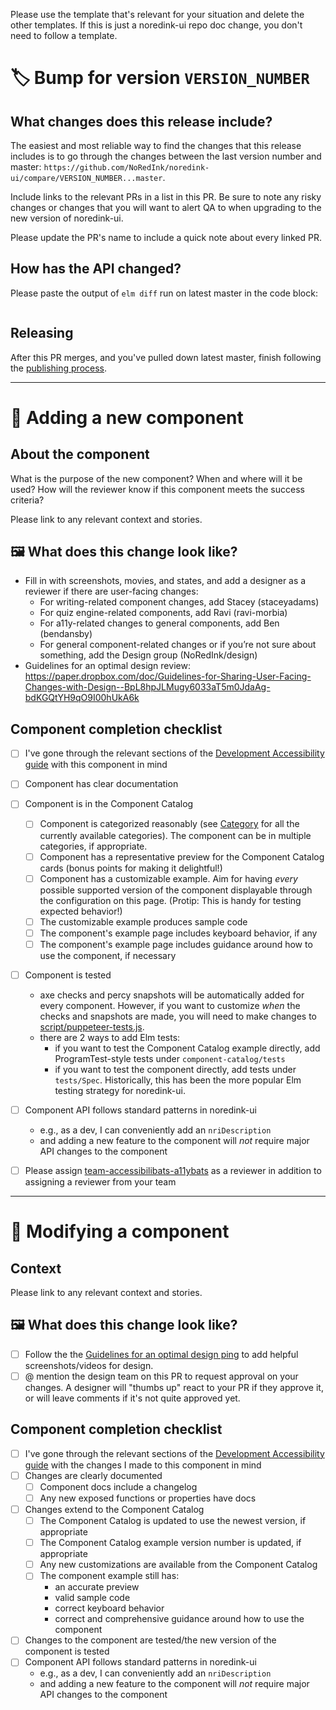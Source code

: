 Please use the template that's relevant for your situation and delete the other templates. If this is just a noredink-ui repo doc change, you don't need to follow a template.

# :label: Bump for version `VERSION_NUMBER`

## What changes does this release include?

The easiest and most reliable way to find the changes that this release includes is to go through the changes between the last version number and master: `https://github.com/NoRedInk/noredink-ui/compare/VERSION_NUMBER...master`.

Include links to the relevant PRs in a list in this PR. Be sure to note any risky changes or changes that you will want to alert QA to when upgrading to the new version of noredink-ui.

Please update the PR's name to include a quick note about every linked PR.

## How has the API changed?

Please paste the output of `elm diff` run on latest master in the code block:

```

```

## Releasing

After this PR merges, and you've pulled down latest master, finish following the [publishing process](https://github.com/NoRedInk/noredink-ui/blob/master/README.md#publishing-a-new-version).


---

# :star2: Adding a new component

## About the component

What is the purpose of the new component? When and where will it be used? How will the reviewer know if this component meets the success criteria?

Please link to any relevant context and stories.


## :framed_picture: What does this change look like?

- Fill in with screenshots, movies, and states, and add a designer as a reviewer if there are user-facing changes:
  - For writing-related component changes, add Stacey (staceyadams)
  - For quiz engine-related components, add Ravi (ravi-morbia)
  - For a11y-related changes to general components, add Ben (bendansby)
  - For general component-related changes or if you’re not sure about something, add the Design group (NoRedInk/design)
- Guidelines for an optimal design review: https://paper.dropbox.com/doc/Guidelines-for-Sharing-User-Facing-Changes-with-Design--BpL8hpJLMugy6033aT5m0JdaAg-bdKGQtYH9qO9I00hUkA6k


## Component completion checklist

- [ ] I've gone through the relevant sections of the [Development Accessibility guide](https://paper.dropbox.com/doc/Accessibility-guide-4-Development--BiIVdijSaoijjOuhz3iTCJJ1Ag-rGoHpC91pFg3zTrYpvOCQ) with this component in mind
- [ ] Component has clear documentation
- [ ] Component is in the Component Catalog
    - [ ] Component is categorized reasonably (see [Category](https://github.com/NoRedInk/noredink-ui/blob/master/component-catalog-app/Category.elm) for all the currently available categories). The component can be in multiple categories, if appropriate.
    - [ ] Component has a representative preview for the Component Catalog cards (bonus points for making it delightful!)
    - [ ] Component has a customizable example. Aim for having _every_ possible supported version of the component displayable through the configuration on this page. (Protip: This is handy for testing expected behavior!)
    - [ ] The customizable example produces sample code
    - [ ] The component's example page includes keyboard behavior, if any
    - [ ] The component's example page includes guidance around how to use the component, if necessary
- [ ] Component is tested
    - axe checks and percy snapshots will be automatically added for every component. However, if you want to customize _when_ the checks and snapshots are made, you will need to make changes to [script/puppeteer-tests.js](https://github.com/NoRedInk/noredink-ui/blob/master/script/puppeteer-tests.js).
    - there are 2 ways to add Elm tests:
        - if you want to test the Component Catalog example directly, add ProgramTest-style tests under `component-catalog/tests`
        - if you want to test the component directly, add tests under `tests/Spec`. Historically, this has been the more popular Elm testing strategy for noredink-ui.
- [ ] Component API follows standard patterns in noredink-ui
    - e.g., as a dev, I can conveniently add an `nriDescription`
    - and adding a new feature to the component will _not_ require major API changes to the component
- [ ] Please assign [team-accessibilibats-a11ybats](https://github.com/orgs/NoRedInk/teams/team-accessibilibats-a11ybats) as a reviewer in addition to assigning a reviewer from your team


---


# :wrench: Modifying a component

## Context

Please link to any relevant context and stories.

## :framed_picture: What does this change look like?

- [ ] Follow the the [Guidelines for an optimal design ping](https://paper.dropbox.com/doc/Guidelines-for-Sharing-User-Facing-Changes-with-Design--BpL8hpJLMugy6033aT5m0JdaAg-bdKGQtYH9qO9I00hUkA6k) to add helpful screenshots/videos for design.
- [ ] @ mention the design team on this PR to request approval on your changes. A designer will "thumbs up" react to your PR if they approve it, or will leave comments if it's not quite approved yet.

## Component completion checklist

- [ ] I've gone through the relevant sections of the [Development Accessibility guide](https://paper.dropbox.com/doc/Accessibility-guide-4-Development--BiIVdijSaoijjOuhz3iTCJJ1Ag-rGoHpC91pFg3zTrYpvOCQ) with the changes I made to this component in mind
- [ ] Changes are clearly documented
    - [ ] Component docs include a changelog
    - [ ] Any new exposed functions or properties have docs
- [ ] Changes extend to the Component Catalog
    - [ ] The Component Catalog is updated to use the newest version, if appropriate
    - [ ] The Component Catalog example version number is updated, if appropriate
    - [ ] Any new customizations are available from the Component Catalog
    - [ ] The component example still has:
        - an accurate preview
        - valid sample code
        - correct keyboard behavior
        - correct and comprehensive guidance around how to use the component
- [ ] Changes to the component are tested/the new version of the component is tested
- [ ] Component API follows standard patterns in noredink-ui
    - e.g., as a dev, I can conveniently add an `nriDescription`
    - and adding a new feature to the component will _not_ require major API changes to the component
